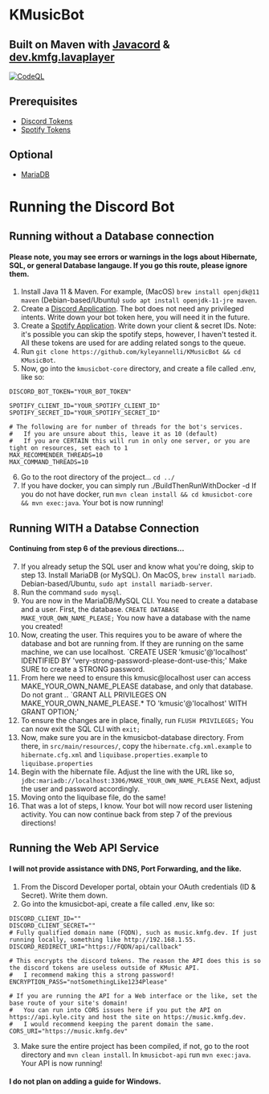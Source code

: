 # KMusicBot
## Built on Maven with [Javacord](https://github.com/Javacord/Javacord) & [dev.kmfg.lavaplayer](https://github.com/sedmelluq/lavaplayer)
[![CodeQL](https://github.com/kyleyannelli/KMusicBot/actions/workflows/codeql-analysis.yml/badge.svg)](https://github.com/kyleyannelli/KMusicBot/actions/workflows/codeql-analysis.yml)

## Prerequisites
- [Discord Tokens](https://discord.com/developers/applications)
- [Spotify Tokens](https://developer.spotify.com/dashboard/login)
## Optional
- [MariaDB](https://www.digitalocean.com/community/tutorials/how-to-install-mariadb-on-ubuntu-22-04)

# Running the Discord Bot

## Running without a Database connection
#### Please note, you may see errors or warnings in the logs about Hibernate, SQL, or general Database langauge. If you go this route, please ignore them.
1. Install Java 11 & Maven. For example, (MacOS) `brew install openjdk@11 maven` (Debian-based/Ubuntu) `sudo apt install openjdk-11-jre maven`.
2. Create a [Discord Application](https://discord.com/developers/applications). The bot does not need any privileged intents. Write down your bot token here, you will need it in the future.
3. Create a [Spotify Application](https://developer.spotify.com/dashboard/login). Write down your client & secret IDs. Note: it's possible you can skip the spotify steps, however, I haven't tested it. All these tokens are used for are adding related songs to the queue.
4. Run `git clone https://github.com/kyleyannelli/KMusicBot && cd KMusicBot`.
5. Now, go into the `kmusicbot-core` directory, and create a file called .env, like so:
```
DISCORD_BOT_TOKEN="YOUR_BOT_TOKEN"

SPOTIFY_CLIENT_ID="YOUR_SPOTIFY_CLIENT_ID"
SPOTIFY_SECRET_ID="YOUR_SPOTIFY_SECRET_ID"

# The following are for number of threads for the bot's services.
#   If you are unsure about this, leave it as 10 (default)
#   If you are CERTAIN this will run in only one server, or you are tight on resources, set each to 1
MAX_RECOMMENDER_THREADS=10
MAX_COMMAND_THREADS=10
```
6. Go to the root directory of the project... `cd ../`
7. If you have docker, you can simply run ./BuildThenRunWithDocker -d
If you do not have docker, run `mvn clean install && cd kmusicbot-core && mvn exec:java`. Your bot is now running!

## Running WITH a Databse Connection
#### Continuing from step 6 of the previous directions...
7. If you already setup the SQL user and know what you're doing, skip to step 13. Install MariaDB (or MySQL). On MacOS, `brew install mariadb`. Debian-based/Ubuntu, `sudo apt install mariadb-server`.
8. Run the command `sudo mysql`.
9. You are now in the MariaDB/MySQL CLI. You need to create a database and a user. First, the database.
`CREATE DATABASE MAKE_YOUR_OWN_NAME_PLEASE;` You now have a database with the name you created!
10. Now, creating the user. This requires you to be aware of where the database and bot are running from. If they are running on the same machine, we can use localhost.
`CREATE USER 'kmusic'@'localhost' IDENTIFIED BY 'very-strong-password-please-dont-use-this;' Make SURE to create a STRONG password.
11. From here we need to ensure this kmusic@localhost user can access MAKE_YOUR_OWN_NAME_PLEASE database, and only that database. Do not grant *.*. 
`GRANT ALL PRIVILEGES ON MAKE_YOUR_OWN_NAME_PLEASE.* TO 'kmusic'@'localhost' WITH GRANT OPTION;'
12. To ensure the changes are in place, finally, run `FLUSH PRIVILEGES;` You can now exit the SQL CLI with `exit;`
13. Now, make sure you are in the kmusicbot-database directory. From there, in `src/main/resources/`, copy the `hibernate.cfg.xml.example` to `hibernate.cfg.xml` and `liquibase.properties.example` to `liquibase.properties`
14. Begin with the hibernate file. Adjust the line with the URL like so, `jdbc:mariadb://localhost:3306/MAKE_YOUR_OWN_NAME_PLEASE`
Next, adjust the user and password accordingly.
15. Moving onto the liquibase file, do the same!
16. That was a lot of steps, I know. Your bot will now record user listening activity. You can now continue back from step 7 of the previous directions! 

## Running the Web API Service
#### I will not provide assistance with DNS, Port Forwarding, and the like.
1. From the Discord Developer portal, obtain your OAuth credentials (ID & Secret). Write them down.
2. Go into the kmusicbot-api, create a file called .env, like so:
```
DISCORD_CLIENT_ID=""
DISCORD_CLIENT_SECRET=""
# Fully qualified domain name (FQDN), such as music.kmfg.dev. If just running locally, something like http://192.168.1.55.
DISCORD_REDIRECT_URI="https://FQDN/api/callback"

# This encrypts the discord tokens. The reason the API does this is so the discord tokens are useless outside of KMusic API.
#   I recommend making this a strong password!
ENCRYPTION_PASS="notSomethingLike1234Please"

# If you are running the API for a Web interface or the like, set the base route of your site's domain!
#   You can run into CORS issues here if you put the API on https://api.kyle.city and host the site on https://music.kmfg.dev.
#   I would recommend keeping the parent domain the same.
CORS_URI="https://music.kmfg.dev"
```
3. Make sure the entire project has been compiled, if not, go to the root directory and `mvn clean install`.
In `kmusicbot-api` run `mvn exec:java`. Your API is now running!

#### I do not plan on adding a guide for Windows.
